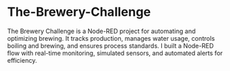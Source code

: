 # The-Brewery-Challenge
The Brewery Challenge is a Node-RED project for automating and optimizing brewing. It tracks production, manages water usage, controls boiling and brewing, and ensures process standards. I built a Node-RED flow with real-time monitoring, simulated sensors, and automated alerts for efficiency.
